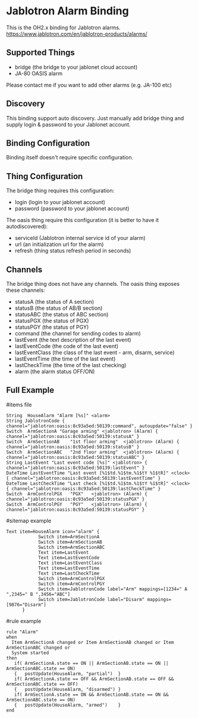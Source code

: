 # Jablotron Alarm Binding

This is the OH2.x binding for Jablotron alarms.
https://www.jablotron.com/en/jablotron-products/alarms/

## Supported Things

* bridge (the bridge to your jablonet cloud account)
* JA-80 OASIS alarm
 
Please contact me if you want to add other alarms (e.g. JA-100 etc)

## Discovery

This binding support auto discovery. Just manually add bridge thing and supply login & password to your Jablonet account.

## Binding Configuration

Binding itself doesn't require specific configuration.

## Thing Configuration

The bridge thing requires this configuration:
* login (login to your jablonet account)
* password (password to your jablonet account)

The oasis thing require this configuration (it is better to have it autodiscovered):
* serviceId (Jablotron internal service id of your alarm)
* url (an initialization url for the alarm)
* refresh (thing status refresh period in seconds)

## Channels

The bridge thing does not have any channels.
The oasis thing exposes these channels:

* statusA (the status of A section)
* statusB (the status of AB/B section)
* statusABC (the status of ABC section)
* statusPGX (the status of PGX)
* statusPGY (the status of PGY)
* command (the channel for sending codes to alarm)
* lastEvent (the text description of the last event)
* lastEventCode (the code of the last event)
* lastEventClass (the class of the last event - arm, disarm, service)
* lastEventTime (the time of the last event)
* lastCheckTime (the time of the last checking)
* alarm (the alarm status OFF/ON)

## Full Example

#items file

```
String  HouseAlarm "Alarm [%s]" <alarm>
String JablotronCode { channel="jablotron:oasis:8c93a5ed:50139:command", autoupdate="false" }
Switch	ArmSectionA	"Garage arming"	<jablotron>	(Alarm)	{ channel="jablotron:oasis:8c93a5ed:50139:statusA" }
Switch	ArmSectionAB	"1st floor arming"	<jablotron>	(Alarm)	{ channel="jablotron:oasis:8c93a5ed:50139:statusB" }
Switch	ArmSectionABC	"2nd floor arming"	<jablotron>	(Alarm)	{ channel="jablotron:oasis:8c93a5ed:50139:statusABC" }
String LastEvent "Last event code [%s]" <jablotron> { channel="jablotron:oasis:8c93a5ed:50139:lastEvent" }
DateTime LastEventTime "Last event [%1$td.%1$tm.%1$tY %1$tR]" <clock> { channel="jablotron:oasis:8c93a5ed:50139:lastEventTime" }
DateTime LastCheckTime "Last check [%1$td.%1$tm.%1$tY %1$tR]" <clock> { channel="jablotron:oasis:8c93a5ed:50139:lastCheckTime" }
Switch	ArmControlPGX	"PGX"	<jablotron>	(Alarm)	{ channel="jablotron:oasis:8c93a5ed:50139:statusPGX" }
Switch	ArmControlPGY	"PGY"	<jablotron>	(Alarm)	{ channel="jablotron:oasis:8c93a5ed:50139:statusPGY" }
```

#sitemap example

```
Text item=HouseAlarm icon="alarm" {
            Switch item=ArmSectionA
            Switch item=ArmSectionAB
            Switch item=ArmSectionABC
            Text item=LastEvent
            Text item=LastEventCode
            Text item=LastEventClass
            Text item=LastEventTime
            Text item=LastCheckTime
            Switch item=ArmControlPGX
            Switch item=ArmControlPGY
            Switch item=JablotronCode label="Arm" mappings=[1234=" A ",2345=" B ",3456="ABC"]
            Switch item=JablotronCode label="Disarm" mappings=[9876="Disarm"]
      }
```

#rule example

```
rule "Alarm"
when 
  Item ArmSectionA changed or Item ArmSectionAB changed or Item ArmSectionABC changed or 
  System started
then
   if( ArmSectionA.state == ON || ArmSectionAB.state == ON || ArmSectionABC.state == ON)
   {   postUpdate(HouseAlarm, "partial")  }
   if( ArmSectionA.state == OFF && ArmSectionAB.state == OFF && ArmSectionABC.state == OFF)
   {   postUpdate(HouseAlarm, "disarmed") }
   if( ArmSectionA.state == ON && ArmSectionAB.state == ON && ArmSectionABC.state == ON)
   {   postUpdate(HouseAlarm, "armed")    }
end
```